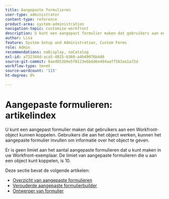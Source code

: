 ```yaml
---
title: Aangepaste formulieren
user-type: administrator
content-type: reference
product-area: system-administration
navigation-topic: customize-workfront
description: U kunt een aangepast formulier maken dat gebruikers aan een Workfront-object kunnen koppelen. Gebruikers die aan het object werken, kunnen het aangepaste formulier invullen om informatie over het object te geven.
author: Lisa
feature: System Setup and Administration, Custom Forms
role: Admin
recommendations: noDisplay, noCatalog
exl-id: a732344d-aca5-4825-b360-a4b49076b4d0
source-git-commit: 0aed653b9e5f0123e6b4d6e494aaff563ae1a72d
workflow-type: tm+mt
source-wordcount: '115'
ht-degree: 0%

---
```


# Aangepaste formulieren: artikelindex

<!-- Audited: 1/2024 -->

U kunt een aangepast formulier maken dat gebruikers aan een Workfront-object kunnen koppelen. Gebruikers die aan het object werken, kunnen het aangepaste formulier invullen om informatie over het object te geven.

Er is geen limiet aan het aantal aangepaste formulieren dat u kunt maken in uw Workfront-exemplaar. De limiet van aangepaste formulieren die u aan een object kunt koppelen, is 10.

Deze sectie bevat de volgende artikelen:

* [Overzicht van aangepaste formulieren](../../../administration-and-setup/customize-workfront/create-manage-custom-forms/custom-forms-overview.md)
* [Verouderde aangepaste formulierbuilder](/help/quicksilver/administration-and-setup/customize-workfront/create-manage-custom-forms/use-the-custom-form-builder.md)
* [Ontwerper van formulier](/help/quicksilver/administration-and-setup/customize-workfront/create-manage-custom-forms/form-designer/form-designer-toc.md)